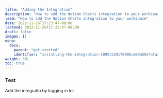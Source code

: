 ```yaml
---
title: "Adding the Integration"
description: "How to add the Notion Charts integration to your workspace"
lead: "How to add the Notion Charts integration to your workspace"
date: 2022-11-26T17:23:47-08:00
lastmod: 2022-11-26T17:23:47-08:00
draft: false
images: []
menu:
  docs:
    parent: "get-started"
    identifier: "installing-the-integration-1889cb3017099bca00a50e7afa28c114"
weight: 801
toc: true
---
```


### Test

Add the integratio by logging in lol
